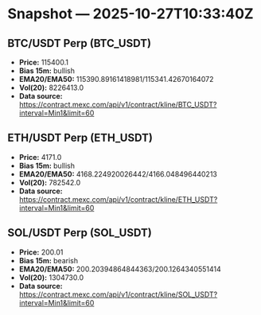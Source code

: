 # Snapshot — 2025-10-27T10:33:40Z

## BTC/USDT Perp (BTC_USDT)
- **Price:** 115400.1
- **Bias 15m:** bullish
- **EMA20/EMA50:** 115390.89161418981/115341.42670164072
- **Vol(20):** 8226413.0
- **Data source:** https://contract.mexc.com/api/v1/contract/kline/BTC_USDT?interval=Min1&limit=60

## ETH/USDT Perp (ETH_USDT)
- **Price:** 4171.0
- **Bias 15m:** bullish
- **EMA20/EMA50:** 4168.224920026442/4166.048496440213
- **Vol(20):** 782542.0
- **Data source:** https://contract.mexc.com/api/v1/contract/kline/ETH_USDT?interval=Min1&limit=60

## SOL/USDT Perp (SOL_USDT)
- **Price:** 200.01
- **Bias 15m:** bearish
- **EMA20/EMA50:** 200.20394864844363/200.1264340551414
- **Vol(20):** 1304730.0
- **Data source:** https://contract.mexc.com/api/v1/contract/kline/SOL_USDT?interval=Min1&limit=60
